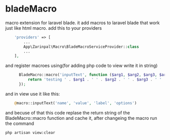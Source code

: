 # bladeMacro
macro extension for laravel blade.
it add macros to laravel blade that work just like html macro.
add this to your providers
```php
    'providers' => [
		...
        App\Zarinpal\Macro\BladeMacroServiceProvider::class
		...
    ],
```

and register macroes using(for adding php code to view write it in string)
```php
      BladeMacro::macro('inputText', function ($arg1, $arg2, $arg3, $arg4) {
          return 'testing ' . $arg1 . ' ' . $arg2 . ' ' . $arg3 . ' ' . $arg4;
      });
```

and in view use it like this:
```php
    @macro::inputText('name', 'value', 'label', 'options')
```

and becuse of that this code replase the return string of the BladeMacro::macro function and cache it, after changeing the macro
run the command 
```
php artisan view:clear
```
